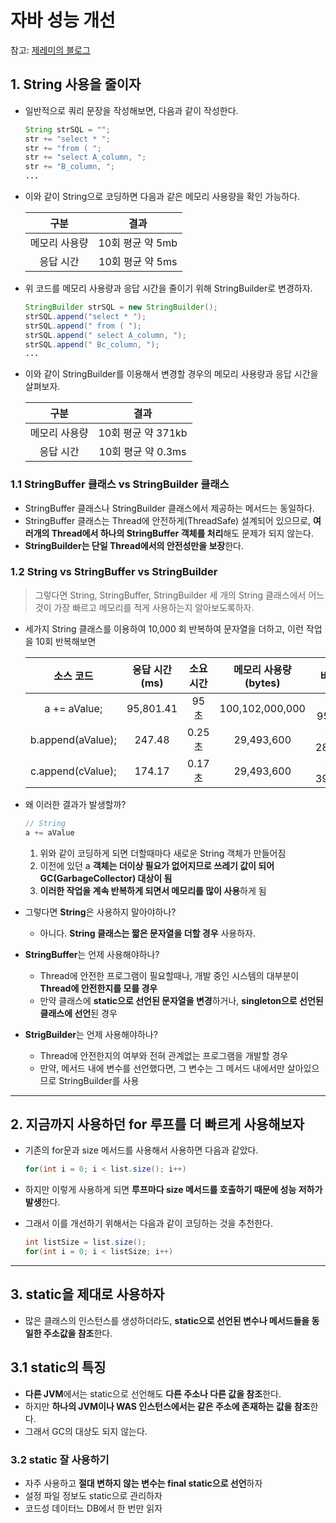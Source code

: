 # 자바 성능 개선

참고: [제레미의 블로그](https://sungjk.github.io/2019/03/28/java-performance-tuning-1.html)

## 1. String 사용을 줄이자

- 일반적으로 쿼리 문장을 작성해보면, 다음과 같이 작성한다.

  ```java
  String strSQL = "";
  str += "select * ";
  str += "from ( ";
  str += "select A_column, ";
  str += "B_column, ";
  ...
  ```

- 이와 같이 String으로 코딩하면 다음과 같은 메모리 사용량을 확인 가능하다.

  |     구분      |       결과       |
  | :-----------: | :--------------: |
  | 메모리 사용량 | 10회 평균 약 5mb |
  |   응답 시간   | 10회 평균 약 5ms |

- 위 코드를 메모리 사용량과 응답 시간을 줄이기 위해 StringBuilder로 변경하자.

  ```java
  StringBuilder strSQL = new StringBuilder();
  strSQL.append("select * ");
  strSQL.append(" from ( ");
  strSQL.append(" select A_column, ");
  strSQL.append(" Bc_column, ");
  ...
  ```

- 이와 같이 StringBuilder를 이용해서 변경할 경우의 메모리 사용량과 응답 시간을 살펴보자.

  |     구분      |        결과        |
  | :-----------: | :----------------: |
  | 메모리 사용량 | 10회 평균 약 371kb |
  |   응답 시간   | 10회 평균 약 0.3ms |

### 1.1 StringBuffer 클래스 vs StringBuilder 클래스

- StringBuffer 클래스나 StringBuilder 클래스에서 제공하는 메서드는 동일하다.
- StringBuffer 클래스는 Thread에 안전하게(ThreadSafe) 설계되어 있으므로, **여러개의 Thread에서  하나의 StringBuffer 객체를 처리**해도 문제가 되지 않는다.
- **StringBuilder는 단일 Thread에서의 안전성만을 보장**한다.

### 1.2 String vs StringBuffer vs StringBuilder

> 그렇다면 String, StringBuffer, StringBuilder 세 개의 String 클래스에서 어느것이 가장 빠르고 메모리를 적게 사용하는지 알아보도록하자.

- 세가지 String 클래스를 이용하여 10,000 회 반복하여 문자열을 더하고, 이런 작업을 10회 반복해보면

  |     소스 코드     | 응답 시간(ms) | 소요시간 | 메모리 사용량(bytes) |  비고   |
  | :---------------: | :-----------: | :------: | :------------------: | :-----: |
  |   a += aValue;    |   95,801.41   |   95초   |   100,102,000,000    | 약 95gb |
  | b.append(aValue); |    247.48     |  0.25초  |      29,493,600      | 약 28mb |
  | c.append(cValue); |    174.17     |  0.17초  |      29,493,600      | 약 39mb |

- 왜 이러한 결과가 발생할까?

  ```java
  // String
  a += aValue
  ```

  1. 위와 같이 코딩하게  되면 더할때마다 새로운 String 객체가 만들어짐
  2. 이전에 있던 a **객체는 더이상 필요가 없어지므로 쓰레기 값이 되어 GC(GarbageCollector) 대상이 됨**
  3. **이러한 작업을 계속 반복하게 되면서 메모리를 많이 사용**하게 됨

- 그렇다면 **String**은 사용하지 말아야하나?

  - 아니다. **String 클래스는 짧은 문자열을 더할 경우** 사용하자.

- **StringBuffer**는 언제 사용해야하나?

  - Thread에 안전한 프로그램이 필요할때나, 개발 중인 시스템의 대부분이 **Thread에 안전한지를 모를 경우**
  - 만약 클래스에 **static으로 선언된 문자열을 변경**하거나, **singleton으로 선언된 클래스에 선언**된 경우

- **StrigBuilder**는 언제 사용해야하나?

  - Thread에 안전한지의 여부와 전혀 관계없는 프로그램을 개발할 경우
  - 만약, 메서드 내에 변수를 선언했다면, 그 변수는 그 메서드 내에서만 살아있으므로 StringBuilder를 사용

-----

## 2. 지금까지 사용하던 for 루프를 더 빠르게 사용해보자

- 기존의 for문과 size 메서드를 사용해서 사용하면 다음과 같았다.

  ```java
  for(int i = 0; i < list.size(); i++)
  ```

- 하지만 이렇게 사용하게 되면 **루프마다 size 메서드를 호출하기 때문에 성능 저하가 발생**한다.

- 그래서 이를 개선하기 위해서는 다음과 같이 코딩하는 것을 추천한다.

  ```java
  int listSize = list.size();
  for(int i = 0; i < listSize; i++)
  ```

-----

## 3. static을 제대로 사용하자

- 많은 클래스의 인스턴스를 생성하더라도, **static으로 선언된 변수나 메서드들을 동일한 주소값을 참조**한다.

## 3.1 static의 특징

- **다른 JVM**에서는 static으로 선언해도 **다른 주소나 다른 값을 참조**한다.
- 하지만 **하나의 JVM이나 WAS 인스턴스에서는 같은 주소에 존재하는 값을 참조**한다.
- 그래서 GC의 대상도 되지 않는다.

### 3.2 static 잘 사용하기

- 자주 사용하고 **절대 변하지 않는 변수는 final static으로 선언**하자
- 설정 파일 정보도 static으로 관리하자
- 코드성 데이터느 DB에서 한 번만 읽자

